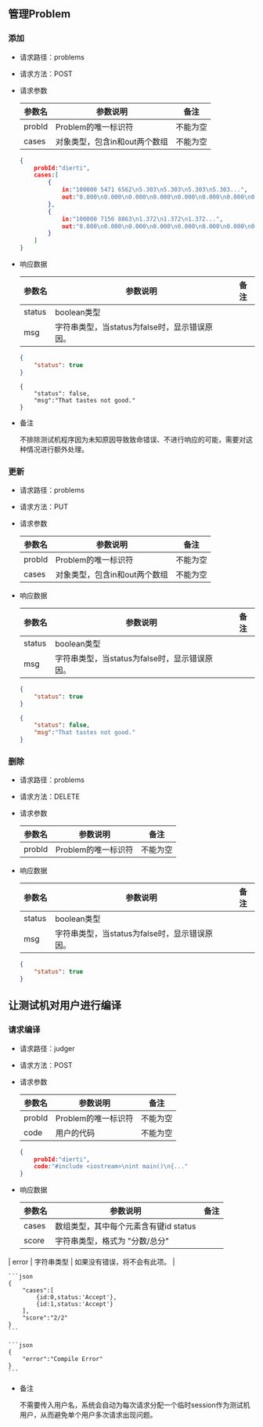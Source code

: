 ## 管理Problem

### 添加

- 请求路径：problems

- 请求方法：POST

- 请求参数

  | 参数名 | 参数说明                      | 备注     |
  | ------ | ----------------------------- | -------- |
  | probId | Problem的唯一标识符           | 不能为空 |
  | cases  | 对象类型，包含in和out两个数组 | 不能为空 |

  ```json
  {
      probId:"dierti",
      cases:[
          {
              in:"100000 5471 6562\n5.303\n5.303\n5.303\n5.303...",
              out:"0.000\n0.000\n0.000\n0.000\n0.000\n0.000\n0.000\n0.000..."
          },
          {
              in:"100000 7156 8863\n1.372\n1.372\n1.372...",
              out:"0.000\n0.000\n0.000\n0.000\n0.000\n0.000\n0.000\n0.000..."
          }
      ]
  }
  ```

- 响应数据

  | 参数名 | 参数说明                                      | 备注 |
  | ------ | --------------------------------------------- | ---- |
  | status | boolean类型                                   |      |
  | msg    | 字符串类型，当status为false时，显示错误原因。 |      |
  
  ```json
  {
      "status": true
  }
  ```
  
  ```
  {
      "status": false,
      "msg":"That tastes not good."
  }
  ```

 - 备注

   不排除测试机程序因为未知原因导致致命错误、不进行响应的可能，需要对这种情况进行额外处理。

### 更新

  - 请求路径：problems
  
  - 请求方法：PUT
  
  - 请求参数
  
    | 参数名 | 参数说明                      | 备注     |
    | ------ | ----------------------------- | -------- |
    | probId | Problem的唯一标识符           | 不能为空 |
    | cases  | 对象类型，包含in和out两个数组 | 不能为空 |
  
  - 响应数据
  
    | 参数名 | 参数说明                                      | 备注 |
    | ------ | --------------------------------------------- | ---- |
    | status | boolean类型                                   |      |
    | msg    | 字符串类型，当status为false时，显示错误原因。 |      |
  
    ```json
    {
        "status": true
    }
    ```

    ```json
    {
        "status": false,
        "msg":"That tastes not good."
    }
    ```
    
### 删除

  - 请求路径：problems
  
  - 请求方法：DELETE
  
  - 请求参数
  
    | 参数名 | 参数说明                      | 备注     |
    | ------ | ----------------------------- | -------- |
    | probId | Problem的唯一标识符           | 不能为空 |
  
  - 响应数据
  
    | 参数名 | 参数说明                                      | 备注 |
    | ------ | --------------------------------------------- | ---- |
    | status | boolean类型                                   |      |
    | msg    | 字符串类型，当status为false时，显示错误原因。 |      |
  
    ```json
    {
        "status": true
    }
    ```



## 让测试机对用户进行编译

### 请求编译
  - 请求路径：judger
  
  - 请求方法：POST
  
  - 请求参数
  
    | 参数名 | 参数说明            | 备注     |
    | ------ | ------------------- | -------- |
    | probId | Problem的唯一标识符 | 不能为空 |
    | code   | 用户的代码          | 不能为空 |
    
    ```json
    {
        probId:"dierti",
        code:"#include <iostream>\nint main()\n{..."
    }
    ```
    
  - 响应数据
  
    | 参数名 | 参数说明                              | 备注                         |
    | ------ | ------------------------------------- | ---------------------------- |
    | cases  | 数组类型，其中每个元素含有键id status |                              |
    | score  | 字符串类型，格式为 "分数/总分"        |                              |
  | error  | 字符串类型                            | 如果没有错误，将不会有此项。 |
    
    ```json
    {
        "cases":[
            {id:0,status:'Accept'},
            {id:1,status:'Accept'}
        ],
        "score":"2/2"
    }
    ```
    
    ```json
    {
        "error":"Compile Error"
    }
    ```

- 备注

  不需要传入用户名，系统会自动为每次请求分配一个临时session作为测试机用户，从而避免单个用户多次请求出现问题。